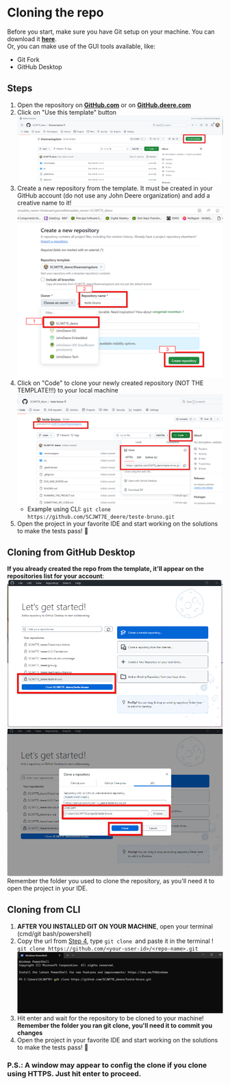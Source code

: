 # Cloning the repo
Before you start, make sure you have Git setup on your machine. You can download it [**here**](https://github.com/git-for-windows/git/releases/download/v2.47.0.windows.2/Git-2.47.0.2-64-bit.exe).
<br>Or, you can make use of the GUI tools available, like:
- Git Fork
- GitHub Desktop

## Steps
1. Open the repository on [**GitHub.com**](https://github.com/SCJWT7E_deere/theamazingstore) or on [**GitHub.deere.com**]()
2. Click on "Use this template" button ![use-this-template](./use-this-template.png)
3. Create a new repository from the template. It must be created in your GitHub account (do not use any John Deere organization) and add a creative name to it! ![create-repo](./creating-from-template.png)
4. Click on "Code" to clone your newly created repository (NOT THE TEMPLATE!!!) to your local machine ![clone-the-repo](./cloning-the-repo.png)
   - Example using CLI: ```git clone https://github.com/SCJWT7E_deere/teste-bruno.git```
5. Open the project in your favorite IDE and start working on the solutions to make the tests pass! 🚀

## Cloning from GitHub Desktop
**If you already created the repo from the template, it'll appear on the repositories list for your account**:
![step-1-cloning-github-desktop](./githubdesktop-1.png)
![step-2-cloning-github-desktop](./githubdesktop-2.png)
Remember the folder you used to clone the repository, as you'll need it to open the project in your IDE.

## Cloning from CLI
1. **AFTER YOU INSTALLED GIT ON YOUR MACHINE**, open your terminal (cmd/git bash/powershell)
2. Copy the url from [Step 4](#steps), type ``git clone ``and paste it in the terminal !<br>```git clone https://github.com/<your-user-id>/<repo-name>.git``` ![cli-1](./cloning-from-cli-1.png)
3. Hit enter and wait for the repository to be cloned to your machine! **Remember the folder you ran git clone, you'll need it to commit you changes**
4. Open the project in your favorite IDE and start working on the solutions to make the tests pass! 🚀
### P.S.: A window may appear to config the clone if you clone using HTTPS. Just hit enter to proceed.


